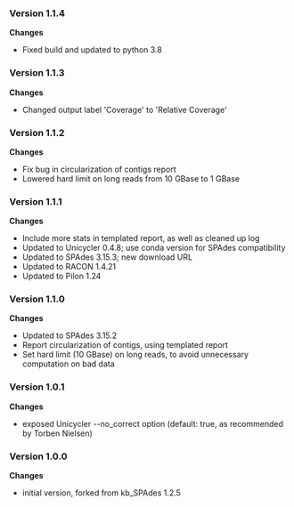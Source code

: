 ### Version 1.1.4
__Changes__
- Fixed build and updated to python 3.8

### Version 1.1.3
__Changes__
- Changed output label 'Coverage' to 'Relative Coverage'

### Version 1.1.2
__Changes__
- Fix bug in circularization of contigs report
- Lowered hard limit on long reads from 10 GBase to 1 GBase

### Version 1.1.1
__Changes__
- Include more stats in templated report, as well as cleaned up log
- Updated to Unicycler 0.4.8; use conda version for SPAdes compatibility
- Updated to SPAdes 3.15.3; new download URL
- Updated to RACON 1.4.21
- Updated to Pilon 1.24

### Version 1.1.0
__Changes__
- Updated to SPAdes 3.15.2
- Report circularization of contigs, using templated report
- Set hard limit (10 GBase) on long reads, to avoid unnecessary computation on bad data

### Version 1.0.1
__Changes__
- exposed Unicycler --no_correct option (default: true, as recommended by Torben Nielsen)

### Version 1.0.0
__Changes__
- initial version, forked from kb_SPAdes 1.2.5

